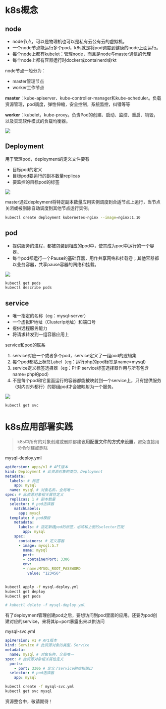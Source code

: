 # k8s概念

## node

- node节点，可以是物理机也可以是私有云公有云的虚拟机。
- 一个node节点能运行多个pod，k8s就是将pod调度到健康的node上面运行。
- 每个node上都有kubelet：管理node，而且是node与master通信的代理
- 每个node上都有容器运行时docker或containerd或rkt

node节点一般分为：
- master管理节点
- worker工作节点

**master**：kube-apiserver、kube-controller-manager和kube-scheduler。负载资源管理，pod调度，弹性伸缩，安全控制，系统监控，纠错等等

**worker**：kubelet，kube-proxy。负责Pod的创建、启动、监控、重启、销毁，以及实现软件模式的负载均衡器。

![](./img/base-node.png)

## Deployment

用于管理pod，deployment的定义文件要有
- 目标pod的定义
- 目标pod要运行的副本数量replicas
- 要监控的目标pod的标签

![](./img/base-deployment.png)

master通过deployment将特定副本数量应用实例调度到合适节点上运行，当节点关闭或被删除自动调度到其他节点运行实例。

```bash
kubectl create deployment kubernetes-nginx --image=nginx:1.10
```

## pod

- 提供服务的进程，都被包装到相应的pod中，使其成为pod中运行的一个容器。
- 每个pod都运行一个Pause的基础容器，用作共享网络和挂载卷；其他容器都以业务容器，共享pause容器的网络和挂载。

![](./img/base-pod.png)

```bash
kubectl get pods
kubectl describe pods
```

## service

- 唯一指定的名称（eg：mysql-server）
- 一个虚拟IP地址（ClusterIp地址）和端口号
- 提供远程服务能力
- 将请求转发到一组容器应用上

service和pod的联系
1. service对应一个或者多个pod，service定义了一组pod的逻辑集
2. 每个pod都贴上标签Label（eg：运行php的pod标签是name=mysql）
3. service定义标签选择器（eg：PHP service标签选择器作用与所有包含name=php的pod）
4. 不是每个pod和它里面运行的容器都能被映射到一个service上，只有提供服务（对内对外都行）的那组pod才会被映射为一个服务。

![](./img/base-service.png)

```bash
kubectl get svc
```

# k8s应用部署实践

> k8s中所有的对象创建或删除都建**议用配置文件的方式来设置**，避免直接用命令创建或删除

mysql-deploy.yml

```yaml
apiVersion: apps/v1 # API版本
kind: Deployment # 此资源对象的类型，Deployment
metadata:
  labels: # 标签
    app: mysql
  name: mysql # 对象名称，全局唯一
spec: # 此资源对象相关属性定义
  replicas: 1 # 副本数量
  selector: # pod选择器
    matchLabels: 
      app: mysql
  template: # pod模板
    metadata:
      labels: # 指定新建pod的标签，必须和上面的selector匹配
        app: mysql
    spec:
      containers: # 定义容器
      - image: mysql:5.7
        name: mysql
        port:
        - containerPort: 3306
        env:
        - name:MYSQL_ROOT_PASSWORD
          value: "123456"
          
```

```bash
kubectl apply -f mysql-deploy.yml
kubectl get deploy
kubectl get pods

# kubectl delete -f mysql-deploy.yml
```

有了deployment管理创建pod之后，要想访问到pod里面的应用。还要为pod创建对应的service，来将其ip+port暴露出来以供访问

mysql-svc.yml

```yaml
apiVersion: v1 # API版本
kind: Service # 此资源对象的类型，Service
metadata:
  name: mysql # 对象名称，全局唯一
spec: # 此资源对象相关属性定义
  ports: 
    - port: 3306 # 定义了service的虚拟端口
  selector: # pod选择器
    app: mysql
```

```bash
kubectl create -f mysql-svc.yml
kubectl get svc mysql
```


资源整合中，敬请期待！